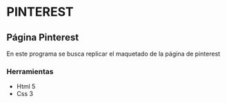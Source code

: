 # PINTEREST

## Página Pinterest

En este programa se busca replicar el maquetado de la página de pinterest

### Herramientas

* Html 5
* Css 3